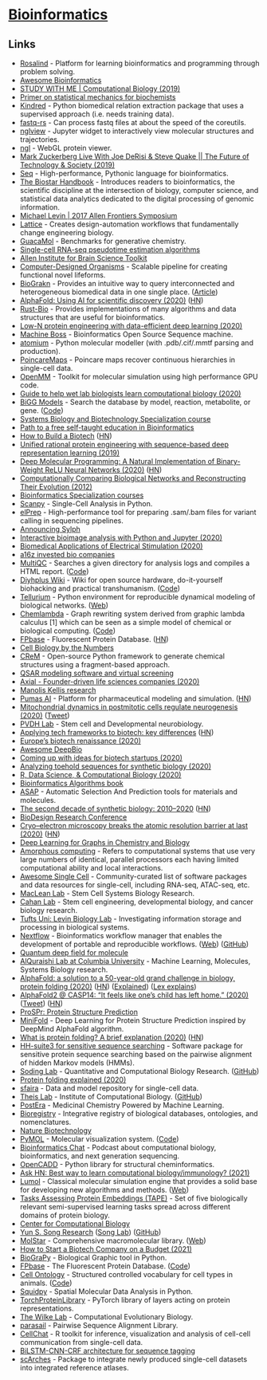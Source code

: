 # [Bioinformatics](https://en.wikipedia.org/wiki/Bioinformatics)

## Links

- [Rosalind](http://rosalind.info/problems/locations/) - Platform for learning bioinformatics and programming through problem solving.
- [Awesome Bioinformatics](https://github.com/danielecook/Awesome-Bioinformatics)
- [STUDY WITH ME | Computational Biology (2019)](https://www.youtube.com/watch?v=DoTBob1_IvI)
- [Primer on statistical mechanics for biochemists](https://github.com/jchodera/statmech-for-biochemists)
- [Kindred](https://github.com/jakelever/kindred) - Python biomedical relation extraction package that uses a supervised approach (i.e. needs training data).
- [fastq-rs](https://github.com/aseyboldt/fastq-rs) - Can process fastq files at about the speed of the coreutils.
- [nglview](https://github.com/arose/nglview) - Jupyter widget to interactively view molecular structures and trajectories.
- [ngl](https://github.com/arose/ngl) - WebGL protein viewer.
- [Mark Zuckerberg Live With Joe DeRisi & Steve Quake || The Future of Technology & Society (2019)](https://www.youtube.com/watch?v=vdUpF2dmnc8)
- [Seq](https://github.com/seq-lang/seq) - High-performance, Pythonic language for bioinformatics.
- [The Biostar Handbook](https://www.biostarhandbook.com/) - Introduces readers to bioinformatics, the scientific discipline at the intersection of biology, computer science, and statistical data analytics dedicated to the digital processing of genomic information.
- [Michael Levin | 2017 Allen Frontiers Symposium](https://www.youtube.com/watch?v=uAEJ0Q2uiNM)
- [Lattice](https://latticeautomation.com/) - Creates design-automation workflows that fundamentally change engineering biology.
- [GuacaMol](https://github.com/BenevolentAI/guacamol) - Benchmarks for generative chemistry.
- [Single-cell RNA-seq pseudotime estimation algorithms](https://github.com/agitter/single-cell-pseudotime)
- [Allen Institute for Brain Science Toolkit](https://portal.brain-map.org/explore/toolkit)
- [Computer-Designed Organisms](https://cdorgs.github.io/) - Scalable pipeline for creating functional novel lifeforms.
- [BioGrakn](https://github.com/graknlabs/biograkn) - Provides an intuitive way to query interconnected and heterogeneous biomedical data in one single place. ([Article](https://blog.grakn.ai/biograkn-accelerating-biomedical-knowledge-discovery-with-a-grakn-knowledge-graph-84706768d7d4))
- [AlphaFold: Using AI for scientific discovery (2020)](https://deepmind.com/blog/article/AlphaFold-Using-AI-for-scientific-discovery) ([HN](https://news.ycombinator.com/item?id=22087788))
- [Rust-Bio](https://github.com/rust-bio/rust-bio) - Provides implementations of many algorithms and data structures that are useful for bioinformatics.
- [Low-N protein engineering with data-efficient deep learning (2020)](https://www.biorxiv.org/content/10.1101/2020.01.23.917682v1)
- [Machine Boss](https://github.com/evoldoers/machineboss) - Bioinformatics Open Source Sequence machine.
- [atomium](https://github.com/samirelanduk/atomium) - Python molecular modeller (with .pdb/.cif/.mmtf parsing and production).
- [PoincareMaps](https://github.com/facebookresearch/PoincareMaps) - Poincare maps recover continuous hierarchies in single-cell data.
- [OpenMM](https://github.com/openmm/openmm) - Toolkit for molecular simulation using high performance GPU code.
- [Guide to help wet lab biologists learn computational biology (2020)](https://www.reddit.com/r/bioinformatics/comments/fiwtwx/working_from_home_i_made_a_guide_to_help_wet_lab/)
- [BiGG Models](http://bigg.ucsd.edu/) - Search the database by model, reaction, metabolite, or gene. ([Code](https://github.com/sbrg/bigg_models))
- [Systems Biology and Biotechnology Specialization course](https://www.coursera.org/specializations/systems-biology)
- [Path to a free self-taught education in Bioinformatics](https://github.com/ossu/bioinformatics)
- [How to Build a Biotech](https://www.celinehh.com/how-to-build-a-biotech) ([HN](https://news.ycombinator.com/item?id=23816390))
- [Unified rational protein engineering with sequence-based deep representation learning (2019)](https://www.nature.com/articles/s41592-019-0598-1)
- [Deep Molecular Programming: A Natural Implementation of Binary-Weight ReLU Neural Networks (2020)](https://arxiv.org/abs/2003.13720) ([HN](https://news.ycombinator.com/item?id=22768143))
- [Computationally Comparing Biological Networks and Reconstructing Their Evolution (2012)](http://www.robpatro.com/newsite/documents/dissertation.pdf)
- [Bioinformatics Specialization courses](https://www.coursera.org/specializations/bioinformatics)
- [Scanpy](https://github.com/theislab/scanpy) - Single-Cell Analysis in Python.
- [elPrep](https://github.com/ExaScience/elprep) - High-performance tool for preparing .sam/.bam files for variant calling in sequencing pipelines.
- [Announcing Sylph](https://sylph.io/blog/announce.html)
- [Interactive bioimage analysis with Python and Jupyter (2020)](https://www.youtube.com/watch?v=Y3pB3wnOivE)
- [Biomedical Applications of Electrical Stimulation (2020)](https://pubmed.ncbi.nlm.nih.gov/31974658/)
- [a16z invested bio companies](https://twitter.com/vijaypande/status/1265727854836211713)
- [MultiQC](https://multiqc.info/) - Searches a given directory for analysis logs and compiles a HTML report. ([Code](https://github.com/ewels/MultiQC))
- [Diyhplus Wiki](https://diyhpl.us/wiki/) - Wiki for open source hardware, do-it-yourself biohacking and practical transhumanism. ([Code](https://github.com/kanzure/diyhpluswiki))
- [Tellurium](https://github.com/sys-bio/tellurium) - Python environment for reproducible dynamical modeling of biological networks. ([Web](http://tellurium.analogmachine.org/))
- [Chemlambda](https://chorasimilarity.github.io/chemlambda-gui/index.html) - Graph rewriting system derived from graphic lambda calculus [1] which can be seen as a simple model of chemical or biological computing. ([Code](https://github.com/chorasimilarity/chemlambda-gui))
- [FPbase](https://www.fpbase.org/) - Fluorescent Protein Database. ([HN](https://news.ycombinator.com/item?id=23569427))
- [Cell Biology by the Numbers](http://book.bionumbers.org/)
- [CReM](https://github.com/DrrDom/crem) - Open-source Python framework to generate chemical structures using a fragment-based approach.
- [QSAR modeling software and virtual screening](http://qsar4u.com/)
- [Axial - Founder-driven life sciences companies (2020)](https://axial.substack.com/p/axial-founder-driven-life-sciences)
- [Manolis Kellis research](http://web.mit.edu/manoli/)
- [Pumas AI](https://pumas.ai/) - Platform for pharmaceutical modeling and simulation. ([HN](https://news.ycombinator.com/item?id=24126754))
- [Mitochondrial dynamics in postmitotic cells regulate neurogenesis (2020)](https://science.sciencemag.org/content/369/6505/858.full) ([Tweet](https://twitter.com/VanderhaeghenP2/status/1294168825735319553))
- [PVDH Lab](https://pvdhlab.org/) - Stem cell and Developmental neurobiology.
- [Applying tech frameworks to biotech: key differences](https://www.celinehh.com/tech-vs-biotech) ([HN](https://news.ycombinator.com/item?id=24262336))
- [Europe’s biotech renaissance (2020)](https://www.nature.com/articles/s41587-020-0483-6)
- [Awesome DeepBio](https://github.com/gokceneraslan/awesome-deepbio)
- [Coming up with ideas for biotech startups (2020)](https://www.youtube.com/watch?v=MTA5LajqdIc)
- [Analyzing toehold sequences for synthetic biology (2020)](https://news.harvard.edu/gazette/story/2020/10/analyzing-toehold-sequences-for-synthetic-biology/)
- [R, Data Science, & Computational Biology (2020)](https://changelog.com/practicalai/107)
- [Bioinformatics Algorithms book](https://www.bioinformaticsalgorithms.org/read-the-book)
- [ASAP](https://github.com/BingqingCheng/ASAP) - Automatic Selection And Prediction tools for materials and molecules.
- [The second decade of synthetic biology: 2010–2020](https://www.nature.com/articles/s41467-020-19092-2) ([HN](https://news.ycombinator.com/item?id=24786151))
- [BioDesign Research Conference](https://www.biodesign-conference.com/index.php)
- [Cryo–electron microscopy breaks the atomic resolution barrier at last (2020)](https://www.sciencemag.org/news/2020/10/cryo-electron-microscopy-breaks-atomic-resolution-barrier-last) ([HN](https://news.ycombinator.com/item?id=24869727))
- [Deep Learning for Graphs in Chemistry and Biology](https://github.com/mufeili/DL4MolecularGraph)
- [Amorphous computing](https://en.wikipedia.org/wiki/Amorphous_computing) - Refers to computational systems that use very large numbers of identical, parallel processors each having limited computational ability and local interactions.
- [Awesome Single Cell](https://github.com/seandavi/awesome-single-cell) - Community-curated list of software packages and data resources for single-cell, including RNA-seq, ATAC-seq, etc.
- [MacLean Lab](http://macleanlab.usc.edu/) - Stem Cell Systems Biology Research.
- [Cahan Lab](http://www.cahanlab.org/) - Stem cell engineering, developmental biology, and cancer biology research.
- [Tufts Uni: Levin Biology Lab](https://ase.tufts.edu/biology/labs/levin/Default.htm) - Investigating information storage and processing in biological systems.
- [Nextflow](https://github.com/nextflow-io/nextflow) - Bioinformatics workflow manager that enables the development of portable and reproducible workflows. ([Web](https://nf-co.re/)) ([GitHub](https://github.com/nf-core))
- [Quantum deep field for molecule](https://github.com/masashitsubaki/QuantumDeepField_molecule)
- [AlQuraishi Lab at Columbia University](https://www.aqlab.io/) - Machine Learning, Molecules, Systems Biology research.
- [AlphaFold: a solution to a 50-year-old grand challenge in biology, protein folding (2020)](https://deepmind.com/blog/article/alphafold-a-solution-to-a-50-year-old-grand-challenge-in-biology) ([HN](https://news.ycombinator.com/item?id=25253488)) ([Explained](https://twitter.com/AdamRutherford/status/1333449928316743683)) ([Lex explains](https://www.youtube.com/watch?v=W7wJDJ56c88))
- [AlphaFold2 @ CASP14: “It feels like one’s child has left home.” (2020)](https://moalquraishi.wordpress.com/2020/12/08/alphafold2-casp14-it-feels-like-ones-child-has-left-home/) ([Tweet](https://twitter.com/MoAlQuraishi/status/1336351187369603088)) ([HN](https://news.ycombinator.com/item?id=25396736))
- [ProSPr: Protein Structure Prediction](https://github.com/dellacortelab/prospr)
- [MiniFold](https://github.com/EricAlcaide/MiniFold) - Deep Learning for Protein Structure Prediction inspired by DeepMind AlphaFold algorithm.
- [What is protein folding? A brief explanation (2020)](https://rootsofprogress.org/alphafold-protein-folding-explainer) ([HN](https://news.ycombinator.com/item?id=25261591))
- [HH-suite3 for sensitive sequence searching](https://github.com/soedinglab/hh-suite) - Software package for sensitive protein sequence searching based on the pairwise alignment of hidden Markov models (HMMs).
- [Soding Lab](https://www.mpibpc.mpg.de/soeding) - Quantitative and Computational Biology Research. ([GitHub](https://github.com/soedinglab))
- [Protein folding explained (2020)](https://www.youtube.com/watch?v=KpedmJdrTpY)
- [sfaira](https://github.com/theislab/sfaira) - Data and model repository for single-cell data.
- [Theis Lab](https://www.helmholtz-muenchen.de/icb/) - Institute of Computational Biology. ([GitHub](https://github.com/theislab))
- [PostEra](https://postera.ai/) - Medicinal Chemistry Powered by Machine Learning.
- [Bioregistry](https://github.com/cthoyt/bioregistry) - Integrative registry of biological databases, ontologies, and nomenclatures.
- [Nature Biotechnology](https://www.nature.com/nbt/)
- [PyMOL](https://pymol.org/) - Molecular visualization system. ([Code](https://github.com/schrodinger/pymol-open-source))
- [Bioinformatics Chat](https://bioinformatics.chat/) - Podcast about computational biology, bioinformatics, and next generation sequencing.
- [OpenCADD](https://github.com/volkamerlab/opencadd) - Python library for structural cheminformatics.
- [Ask HN: Best way to learn computational biology/immunology? (2021)](https://news.ycombinator.com/item?id=25801821)
- [Lumol](https://github.com/lumol-org/lumol) - Classical molecular simulation engine that provides a solid base for developing new algorithms and methods. ([Web](https://lumol.org/))
- [Tasks Assessing Protein Embeddings (TAPE)](https://github.com/songlab-cal/tape) - Set of five biologically relevant semi-supervised learning tasks spread across different domains of protein biology.
- [Center for Computational Biology](https://ccb.berkeley.edu/)
- [Yun S. Song Research](https://people.eecs.berkeley.edu/~yss/) ([Song Lab](https://people.eecs.berkeley.edu/~yss/group.html)) ([GitHub](https://github.com/songlab-cal))
- [MolStar](https://github.com/molstar/molstar) - Comprehensive macromolecular library. ([Web](https://molstar.org/))
- [How to Start a Biotech Company on a Budget (2021)](https://blog.ycombinator.com/how-to-start-a-biotech-company-on-a-budget/)
- [BioGraPy](https://github.com/apierleoni/BioGraPy) - Biological Graphic tool in Python.
- [FPbase](https://www.fpbase.org/) - The Fluorescent Protein Database. ([Code](https://github.com/tlambert03/FPbase))
- [Cell Ontology](http://obofoundry.org/ontology/cl) - Structured controlled vocabulary for cell types in animals. ([Code](https://github.com/obophenotype/cell-ontology))
- [Squidpy](https://github.com/theislab/squidpy) - Spatial Molecular Data Analysis in Python.
- [TorchProteinLibrary](https://github.com/lupoglaz/TorchProteinLibrary) - PyTorch library of layers acting on protein representations.
- [The Wilke Lab](https://wilkelab.org/) - Computational Evolutionary Biology.
- [parasail](https://github.com/jeffdaily/parasail) - Pairwise Sequence Alignment Library.
- [CellChat](https://github.com/sqjin/CellChat) - R toolkit for inference, visualization and analysis of cell-cell communication from single-cell data.
- [BiLSTM-CNN-CRF architecture for sequence tagging](https://github.com/UKPLab/emnlp2017-bilstm-cnn-crf)
- [scArches](https://github.com/theislab/scarches) - Package to integrate newly produced single-cell datasets into integrated reference atlases.
